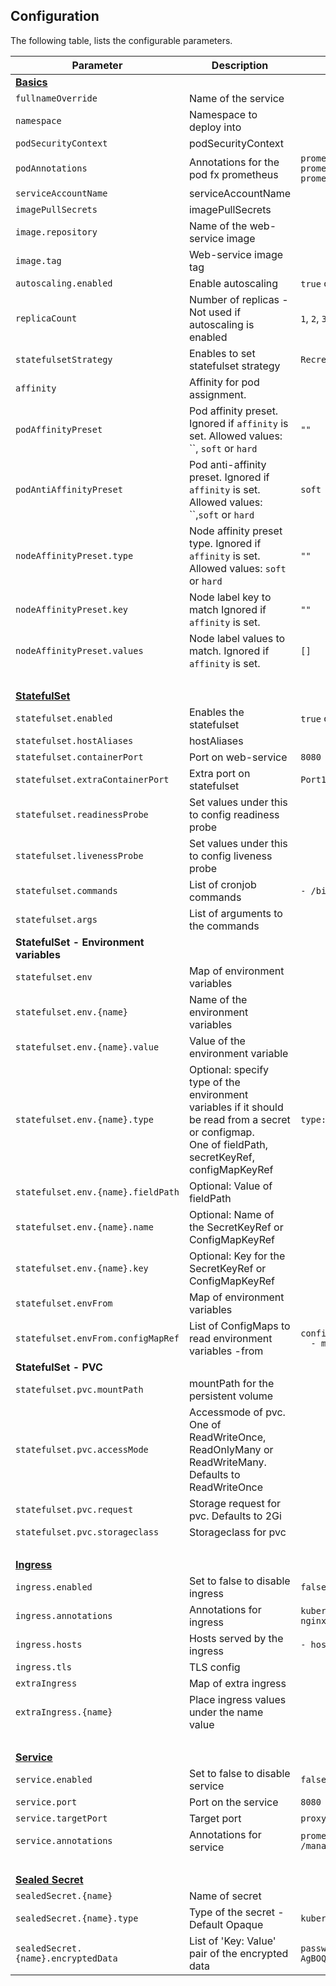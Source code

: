 ## Configuration
The following table, lists the configurable parameters.

Parameter | Description                                                                                                                                             | Example
--- |---------------------------------------------------------------------------------------------------------------------------------------------------------| ---
**[Basics](#adding-basics)** |
`fullnameOverride` | Name of the service                                                                                                                                     
`namespace` | Namespace to deploy into                                                                                                                                
`podSecurityContext` | podSecurityContext                                                                                                                                      
`podAnnotations` | Annotations for the pod fx prometheus                                                                                                                   | `prometheus.io/path: actuator prometheus` <br> `prometheus.io/scrape: "true"` <br>
`serviceAccountName` | serviceAccountName                                                                                                                                      
`imagePullSecrets` | imagePullSecrets                                                                                                                                        
`image.repository` | Name of the web-service image                                                                                                                           
`image.tag` | Web-service image tag                                                                                                                                   
`autoscaling.enabled` | Enable autoscaling                                                                                                                                      | `true` or `false`
`replicaCount` | Number of replicas - Not used if autoscaling is enabled                                                                                                 | `1`, `2`, `3` ..
`statefulsetStrategy` | Enables to set statefulset strategy                                                                                                                     | `Recreate`
`affinity`                          | Affinity for pod assignment.                                                                                                                            |
`podAffinityPreset`                  | Pod affinity preset. Ignored if `affinity` is set. Allowed values: ``, `soft` or `hard`                                                                 | `""`                         |
`podAntiAffinityPreset`              | Pod anti-affinity preset. Ignored if `affinity` is set. Allowed values: ``,`soft` or `hard`                                                             | `soft`                       |
`nodeAffinityPreset.type`            | Node affinity preset type. Ignored if `affinity` is set. Allowed values: `soft` or `hard`                                                               | `""`                         |
`nodeAffinityPreset.key`             | Node label key to match Ignored if `affinity` is set.                                                                                                   | `""`                         |
`nodeAffinityPreset.values`          | Node label values to match. Ignored if `affinity` is set.                                                                                               | `[]`
&nbsp; |
**[StatefulSet](#adding-statefulset)** |
`statefulset.enabled` | Enables the statefulset                                                                                                                                 | `true` or `false`
`statefulset.hostAliases` | hostAliases                                                                                                                                             |
`statefulset.containerPort` | Port on web-service                                                                                                                                     | `8080`
`statefulset.extraContainerPort` | Extra port on statefulset                                                                                                                               | `Port1: 8051`
`statefulset.readinessProbe` | Set values under this to config readiness probe                                                                                                         
`statefulset.livenessProbe` | Set values under this to config liveness probe                                                                                                          
`statefulset.commands` | List of cronjob commands                                                                                                                                | `- /bin/bash`
`statefulset.args` | List of arguments to the commands                                                                                                                       |
**StatefulSet - Environment variables** |
`statefulset.env` | Map of environment variables                                                                                                                            
`statefulset.env.{name}` | Name of the environment variables                                                                                                                       
`statefulset.env.{name}.value` | Value of the environment variable                                                                                                                       
`statefulset.env.{name}.type` | Optional: specify type of the environment variables if it should be read from a secret or configmap.<br> One of fieldPath, secretKeyRef, configMapKeyRef | `type: secretKeyRef`
`statefulset.env.{name}.fieldPath` | Optional: Value of fieldPath                                                                                                                            
`statefulset.env.{name}.name` | Optional: Name of the SecretKeyRef or ConfigMapKeyRef                                                                                                   
`statefulset.env.{name}.key` | Optional: Key for the SecretKeyRef or ConfigMapKeyRef                                                                                                   
`statefulset.envFrom` | Map of environment variables                                                                                                                            
`statefulset.envFrom.configMapRef` | List of ConfigMaps to read environment variables -from                                                                                                  | <code>configMapRef:<br>&nbsp;&nbsp;- my-configmap</code>
**StatefulSet - PVC** |
`statefulset.pvc.mountPath` | mountPath for the persistent volume                                                                                                                |
`statefulset.pvc.accessMode` | Accessmode of pvc. One of ReadWriteOnce, ReadOnlyMany or ReadWriteMany. Defaults to ReadWriteOnce                                                       |
`statefulset.pvc.request` | Storage request for pvc. Defaults to 2Gi                                                                                                                |
`statefulset.pvc.storageclass` | Storageclass for pvc                                                                                                                                    |
&nbsp; |
**[Ingress](#adding-ingress)** |
`ingress.enabled` | Set to false to disable ingress                                                                                                                         | `false`
`ingress.annotations` | Annotations for ingress                                                                                                                                 | `kubernetes.io/ingress.class: nginx`
`ingress.hosts` | Hosts served by the ingress                                                                                                                             | `- host: domain.dk`
`ingress.tls` | TLS config                                                                                                                                              
`extraIngress` | Map of extra ingress                                                                                                                                    
`extraIngress.{name}` | Place ingress values under the name value                                                                                                               
&nbsp; |
**[Service](#adding-service)** |
`service.enabled` | Set to false to disable service                                                                                                                         | `false`
`service.port` | Port on the service                                                                                                                                     | `8080`
`service.targetPort` | Target port                                                                                                                                             | `proxy-port`
`service.annotations` | Annotations for service                                                                                                                                 | `prometheus.io/path: /manage/actuator/appmetrics`
&nbsp; |
**[Sealed Secret](#adding-sealed-secret)** |
`sealedSecret.{name}` | Name of secret                                                                                                                                          |
`sealedSecret.{name}.type` | Type of the secret - Default Opaque                                                                                                                     | `kubernetes.io/tls`
`sealedSecret.{name}.encryptedData` | List of 'Key: Value' pair of the encrypted data                                                                                                         | `password: AgBOQOoh7RGqTBPPSG0Ctbf...`
